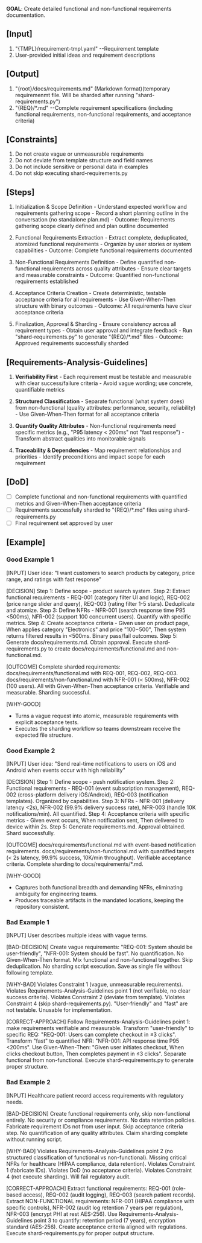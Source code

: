 **GOAL**: Create detailed functional and non-functional requirements documentation.

## [Input]
  1. "{TMPL}/requirement-tmpl.yaml" --Requirement template
  2. User-provided initial ideas and requirement descriptions
  

## [Output]
  1. "{root}/docs/requirements.md" (Markdown format)(temporary requiremenmt file. Will be sharded after running "shard-requirements.py")
  2. "{REQ}/*.md" --Complete requirement specifications (including functional requirements, non-functional requirements, and acceptance criteria)
  

## [Constraints]
  1. Do not create vague or unmeasurable requirements
  2. Do not deviate from template structure and field names
  3. Do not include sensitive or personal data in examples
  4. Do not skip executing shard-requirements.py

## [Steps]
  1. Initialization & Scope Definition
    - Understand expected workflow and requirements gathering scope
    - Record a short planning outline in the conversation (no standalone plan.md)
    - Outcome: Requirements gathering scope clearly defined and plan outline documented

  2. Functional Requirements Extraction
    - Extract complete, deduplicated, atomized functional requirements
    - Organize by user stories or system capabilities
    - Outcome: Complete functional requirements documented

  3. Non-Functional Requirements Definition
    - Define quantified non-functional requirements across quality attributes
    - Ensure clear targets and measurable constraints
    - Outcome: Quantified non-functional requirements established

  4. Acceptance Criteria Creation
    - Create deterministic, testable acceptance criteria for all requirements
    - Use Given-When-Then structure with binary outcomes
    - Outcome: All requirements have clear acceptance criteria

  5. Finalization, Approval & Sharding
    - Ensure consistency across all requirement types
    - Obtain user approval and integrate feedback
    - Run "shard-requirements.py" to generate "{REQ}/*.md" files
    - Outcome: Approved requirements successfully sharded

## [Requirements-Analysis-Guidelines]
  1. **Verifiability First**
    - Each requirement must be testable and measurable with clear success/failure criteria
    - Avoid vague wording; use concrete, quantifiable metrics
  
  2. **Structured Classification**
    - Separate functional (what system does) from non-functional (quality attributes: performance, security, reliability)
    - Use Given-When-Then format for all acceptance criteria
  
  3. **Quantify Quality Attributes**
    - Non-functional requirements need specific metrics (e.g., "P95 latency < 200ms" not "fast response")
    - Transform abstract qualities into monitorable signals
  
  4. **Traceability & Dependencies**
    - Map requirement relationships and priorities
    - Identify preconditions and impact scope for each requirement

## [DoD]
  - [ ] Complete functional and non-functional requirements with quantified metrics and Given-When-Then acceptance criteria
  - [ ] Requirements successfully sharded to "{REQ}/*.md" files using shard-requirements.py
  - [ ] Final requirement set approved by user

## [Example]

### Good Example 1
[INPUT]
User idea: "I want customers to search products by category, price range, and ratings with fast response"

[DECISION]
Step 1: Define scope - product search system. Step 2: Extract functional requirements - REQ-001 (category filter UI and logic), REQ-002 (price range slider and query), REQ-003 (rating filter 1-5 stars). Deduplicate and atomize. Step 3: Define NFRs - NFR-001 (search response time P95 <500ms), NFR-002 (support 100 concurrent users). Quantify with specific metrics. Step 4: Create acceptance criteria - Given user on product page, When applies category "Electronics" and price "$100-$500", Then system returns filtered results in <500ms. Binary pass/fail outcomes. Step 5: Generate docs/requirements.md. Obtain approval. Execute shard-requirements.py to create docs/requirements/functional.md and non-functional.md.

[OUTCOME]
Complete sharded requirements: docs/requirements/functional.md with REQ-001, REQ-002, REQ-003. docs/requirements/non-functional.md with NFR-001 (< 500ms), NFR-002 (100 users). All with Given-When-Then acceptance criteria. Verifiable and measurable. Sharding successful.

[WHY-GOOD]
- Turns a vague request into atomic, measurable requirements with explicit acceptance tests.
- Executes the sharding workflow so teams downstream receive the expected file structure.

### Good Example 2
[INPUT]
User idea: "Send real-time notifications to users on iOS and Android when events occur with high reliability"

[DECISION]
Step 1: Define scope - push notification system. Step 2: Functional requirements - REQ-001 (event subscription management), REQ-002 (cross-platform delivery iOS/Android), REQ-003 (notification templates). Organized by capabilities. Step 3: NFRs - NFR-001 (delivery latency <2s), NFR-002 (99.9% delivery success rate), NFR-003 (handle 10K notifications/min). All quantified. Step 4: Acceptance criteria with specific metrics - Given event occurs, When notification sent, Then delivered to device within 2s. Step 5: Generate requirements.md. Approval obtained. Shard successfully.

[OUTCOME]
docs/requirements/functional.md with event-based notification requirements. docs/requirements/non-functional.md with quantified targets (< 2s latency, 99.9% success, 10K/min throughput). Verifiable acceptance criteria. Complete sharding to docs/requirements/*.md.

[WHY-GOOD]
- Captures both functional breadth and demanding NFRs, eliminating ambiguity for engineering teams.
- Produces traceable artifacts in the mandated locations, keeping the repository consistent.

### Bad Example 1
[INPUT]
User describes multiple ideas with vague terms.

[BAD-DECISION]
Create vague requirements: "REQ-001: System should be user-friendly", "NFR-001: System should be fast". No quantification. No Given-When-Then format. Mix functional and non-functional together. Skip deduplication. No sharding script execution. Save as single file without following template.

[WHY-BAD]
Violates Constraint 1 (vague, unmeasurable requirements). Violates Requirements-Analysis-Guidelines point 1 (not verifiable, no clear success criteria). Violates Constraint 2 (deviate from template). Violates Constraint 4 (skip shard-requirements.py). "User-friendly" and "fast" are not testable. Unusable for implementation.

[CORRECT-APPROACH]
Follow Requirements-Analysis-Guidelines point 1: make requirements verifiable and measurable. Transform "user-friendly" to specific REQ: "REQ-001: Users can complete checkout in ≤3 clicks". Transform "fast" to quantified NFR: "NFR-001: API response time P95 <200ms". Use Given-When-Then: "Given user initiates checkout, When clicks checkout button, Then completes payment in ≤3 clicks". Separate functional from non-functional. Execute shard-requirements.py to generate proper structure.

### Bad Example 2
[INPUT]
Healthcare patient record access requirements with regulatory needs.

[BAD-DECISION]
Create functional requirements only, skip non-functional entirely. No security or compliance requirements. No data retention policies. Fabricate requirement IDs not from user input. Skip acceptance criteria step. No quantification of any quality attributes. Claim sharding complete without running script.

[WHY-BAD]
Violates Requirements-Analysis-Guidelines point 2 (no structured classification of functional vs non-functional). Missing critical NFRs for healthcare (HIPAA compliance, data retention). Violates Constraint 1 (fabricate IDs). Violates DoD (no acceptance criteria). Violates Constraint 4 (not execute sharding). Will fail regulatory audit.

[CORRECT-APPROACH]
Extract functional requirements: REQ-001 (role-based access), REQ-002 (audit logging), REQ-003 (search patient records). Extract NON-FUNCTIONAL requirements: NFR-001 (HIPAA compliance with specific controls), NFR-002 (audit log retention 7 years per regulation), NFR-003 (encrypt PHI at rest AES-256). Use Requirements-Analysis-Guidelines point 3 to quantify: retention period (7 years), encryption standard (AES-256). Create acceptance criteria aligned with regulations. Execute shard-requirements.py for proper output structure.
